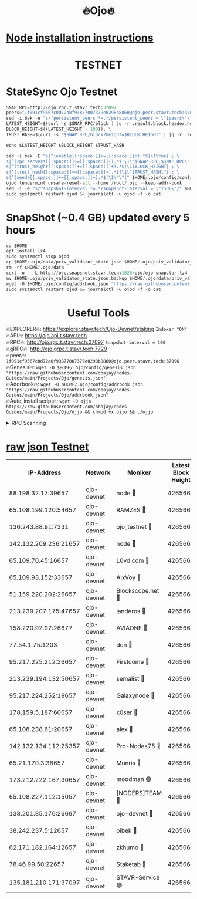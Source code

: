 <h1 align="center"> 🔥Ojo🔥</h1>

[Node installation instructions](https://github.com/obajay/nodes-Guides/tree/main/Projects/Ojo)
=

<h1 align="center"> TESTNET</h1>

# StateSync Ojo Testnet
```python
SNAP_RPC=http://ojo.rpc.t.stavr.tech:37097
peers="1f091cf9567c0d72a0f93877007379e0298b8860@ojo.peer.stavr.tech:37096"
sed -i.bak -e "s/^persistent_peers *=.*/persistent_peers = \"$peers\"/" $HOME/.ojo/config/config.toml
LATEST_HEIGHT=$(curl -s $SNAP_RPC/block | jq -r .result.block.header.height); \
BLOCK_HEIGHT=$((LATEST_HEIGHT - 100)); \
TRUST_HASH=$(curl -s "$SNAP_RPC/block?height=$BLOCK_HEIGHT" | jq -r .result.block_id.hash)

echo $LATEST_HEIGHT $BLOCK_HEIGHT $TRUST_HASH

sed -i.bak -E "s|^(enable[[:space:]]+=[[:space:]]+).*$|\1true| ; \
s|^(rpc_servers[[:space:]]+=[[:space:]]+).*$|\1\"$SNAP_RPC,$SNAP_RPC\"| ; \
s|^(trust_height[[:space:]]+=[[:space:]]+).*$|\1$BLOCK_HEIGHT| ; \
s|^(trust_hash[[:space:]]+=[[:space:]]+).*$|\1\"$TRUST_HASH\"| ; \
s|^(seeds[[:space:]]+=[[:space:]]+).*$|\1\"\"|" $HOME/.ojo/config/config.toml
ojod tendermint unsafe-reset-all --home /root/.ojo --keep-addr-book
sed -i -e "s/^snapshot-interval *=.*/snapshot-interval = \"1500\"/" $HOME/.ojo/config/app.toml
sudo systemctl restart ojod && journalctl -u ojod -f -o cat
```
# SnapShot (~0.4 GB) updated every 5 hours
```python
cd $HOME
apt install lz4
sudo systemctl stop ojod
cp $HOME/.ojo/data/priv_validator_state.json $HOME/.ojo/priv_validator_state.json.backup
rm -rf $HOME/.ojo/data
curl -o - -L http://ojo.snapshot.stavr.tech:1026/ojo/ojo-snap.tar.lz4 | lz4 -c -d - | tar -x -C $HOME/.ojo --strip-components 2
mv $HOME/.ojo/priv_validator_state.json.backup $HOME/.ojo/data/priv_validator_state.json
wget -O $HOME/.ojo/config/addrbook.json "https://raw.githubusercontent.com/obajay/nodes-Guides/main/Projects/Ojo/addrbook.json"
sudo systemctl restart ojod && journalctl -u ojod -f -o cat
```
 <h1 align="center"> Useful Tools</h1>

🔥EXPLORER🔥:        https://explorer.stavr.tech/Ojo-Devnet/staking        `Indexer "ON"` \
🔥API🔥:                     https://ojo.api.t.stavr.tech \
🔥RPC🔥:                    http://ojo.rpc.t.stavr.tech:37097              `Snapshot-interval = 100` \
🔥gRPC🔥:                  http://ojo.grpc.t.stavr.tech:7729 \
🔥peer🔥:                   `1f091cf9567c0d72a0f93877007379e0298b8860@ojo.peer.stavr.tech:37096` \
🔥Genesis🔥:    ```wget -O $HOME/.ojo/config/genesis.json "https://raw.githubusercontent.com/obajay/nodes-Guides/main/Projects/Ojo/genesis.json"``` \
🔥Addrbook🔥:    ```wget -O $HOME/.ojo/config/addrbook.json "https://raw.githubusercontent.com/obajay/nodes-Guides/main/Projects/Ojo/addrbook.json"``` \
🔥Auto_install script🔥: ```wget -O ojjo https://raw.githubusercontent.com/obajay/nodes-Guides/main/Projects/Ojo/ojjo && chmod +x ojjo && ./ojjo```


<details>
<summary>RPC Scanning</summary>

<h2 align="center"> We scan nodes in real time every 4 hours. And we provide the final result of RPC endpoints.
We cannot influence the operation of these nodes in any way. </h2>


```python
If Voting Power is higher than 0 --> then the Node is a validator of the network and may be subject to attack and be a potential threat to the chain.
```
```python
We marked such validators with a red symbol
```

</details>

[raw json Testnet](https://rpc-check.ojot.stavr.tech/ojot/rpc-ojot-result.json)
=


<table><tr><th>IP-Address</th><th>Network</th><th>Moniker</th><th>Latest Block Height</th><th>Earliest Block Height</th><th>Catching Up</th><th>Voting Power</th><th>Scan Time</th></tr><tr><td>88.198.32.17:39657</td><td>ojo-devnet</td><td>node 🔴</td><td>4265665</td><td>300001</td><td>False</td><td>65654</td><td>2023-11-30T01:39:34.963163731UTC</td></tr><tr><td>65.108.199.120:54657</td><td>ojo-devnet</td><td>RAMZES 🔴</td><td>4265660</td><td>306156</td><td>False</td><td>15420</td><td>2023-11-30T01:39:08.366362112UTC</td></tr><tr><td>136.243.88.91:7331</td><td>ojo-devnet</td><td>ojo_testnet 🔴</td><td>4265662</td><td>308845</td><td>False</td><td>1000</td><td>2023-11-30T01:39:17.234084835UTC</td></tr><tr><td>142.132.209.236:21657</td><td>ojo-devnet</td><td>node 🔴</td><td>4265665</td><td>350001</td><td>False</td><td>1999</td><td>2023-11-30T01:39:33.961622450UTC</td></tr><tr><td>65.109.70.45:16657</td><td>ojo-devnet</td><td>L0vd.com 🔴</td><td>4265666</td><td>695918</td><td>False</td><td>998</td><td>2023-11-30T01:39:42.823514699UTC</td></tr><tr><td>65.109.93.152:33657</td><td>ojo-devnet</td><td>AlxVoy 🔴</td><td>4265665</td><td>2319801</td><td>False</td><td>4536782</td><td>2023-11-30T01:39:33.733957793UTC</td></tr><tr><td>51.159.220.202:26657</td><td>ojo-devnet</td><td>Blockscope.net 🔴</td><td>4265660</td><td>2658001</td><td>False</td><td>981</td><td>2023-11-30T01:39:07.596170932UTC</td></tr><tr><td>213.239.207.175:47657</td><td>ojo-devnet</td><td>landeros 🔴</td><td>4265664</td><td>2714001</td><td>False</td><td>11083</td><td>2023-11-30T01:39:28.945740643UTC</td></tr><tr><td>158.220.92.97:26677</td><td>ojo-devnet</td><td>AVIAONE 🔴</td><td>4265664</td><td>2754001</td><td>False</td><td>13867</td><td>2023-11-30T01:39:28.618453531UTC</td></tr><tr><td>77.54.1.75:1203</td><td>ojo-devnet</td><td>don 🔴</td><td>4265665</td><td>2906401</td><td>False</td><td>10</td><td>2023-11-30T01:39:34.746325110UTC</td></tr><tr><td>95.217.225.212:36657</td><td>ojo-devnet</td><td>Firstcome 🔴</td><td>4265662</td><td>2985946</td><td>False</td><td>13566</td><td>2023-11-30T01:39:16.966081189UTC</td></tr><tr><td>213.239.194.132:50657</td><td>ojo-devnet</td><td>semalist 🔴</td><td>4265660</td><td>3223522</td><td>False</td><td>17897</td><td>2023-11-30T01:39:08.669814599UTC</td></tr><tr><td>95.217.224.252:19657</td><td>ojo-devnet</td><td>Galaxynode 🔴</td><td>4265666</td><td>3685492</td><td>False</td><td>11888</td><td>2023-11-30T01:39:39.781415764UTC</td></tr><tr><td>178.159.5.187:60657</td><td>ojo-devnet</td><td>x0ser 🔴</td><td>4265662</td><td>3940946</td><td>False</td><td>9764</td><td>2023-11-30T01:39:17.570520703UTC</td></tr><tr><td>65.108.238.61:20657</td><td>ojo-devnet</td><td>alex 🔴</td><td>4265660</td><td>4158001</td><td>False</td><td>11359</td><td>2023-11-30T01:39:07.956848892UTC</td></tr><tr><td>142.132.134.112:25357</td><td>ojo-devnet</td><td>Pro-Nodes75 🔴</td><td>4265661</td><td>4165661</td><td>False</td><td>24651</td><td>2023-11-30T01:39:14.080053324UTC</td></tr><tr><td>65.21.170.3:38657</td><td>ojo-devnet</td><td>Munris 🔴</td><td>4265662</td><td>4165662</td><td>False</td><td>20123</td><td>2023-11-30T01:39:16.526641738UTC</td></tr><tr><td>173.212.222.167:30657</td><td>ojo-devnet</td><td>moodman 🟢</td><td>4265664</td><td>4165664</td><td>False</td><td>0</td><td>2023-11-30T01:39:26.063231539UTC</td></tr><tr><td>65.108.227.112:15057</td><td>ojo-devnet</td><td>[NODERS]TEAM 🔴</td><td>4265666</td><td>4165666</td><td>False</td><td>9999</td><td>2023-11-30T01:39:40.107157535UTC</td></tr><tr><td>138.201.85.176:26697</td><td>ojo-devnet</td><td>ojo-devnet 🔴</td><td>4265666</td><td>4165666</td><td>False</td><td>1000024000</td><td>2023-11-30T01:39:42.430588881UTC</td></tr><tr><td>38.242.237.5:12657</td><td>ojo-devnet</td><td>oibek 🔴</td><td>4265660</td><td>4196001</td><td>False</td><td>998</td><td>2023-11-30T01:39:09.091878220UTC</td></tr><tr><td>62.171.182.164:12657</td><td>ojo-devnet</td><td>zkhumo 🔴</td><td>4265665</td><td>4196001</td><td>False</td><td>989</td><td>2023-11-30T01:39:34.244451118UTC</td></tr><tr><td>78.46.99.50:22657</td><td>ojo-devnet</td><td>Staketab 🔴</td><td>4265666</td><td>4254801</td><td>False</td><td>1276</td><td>2023-11-30T01:39:43.171778460UTC</td></tr><tr><td>135.181.210.171:37097</td><td>ojo-devnet</td><td>STAVR-Service 🟢</td><td>4265661</td><td>4264001</td><td>False</td><td>0</td><td>2023-11-30T01:39:11.696954693UTC</td></tr></table>
